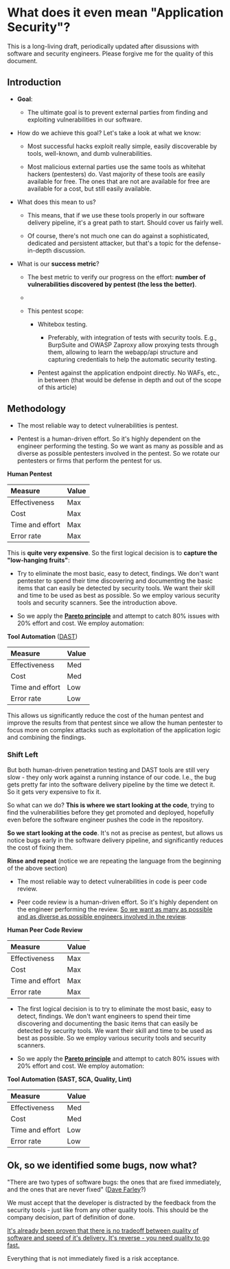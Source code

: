 # What does it even mean "Application Security"?

This is a long-living draft, periodically updated after disussions with software and security engineers. Please forgive
me for the quality of this document.

## Introduction

- **Goal**:
    - The ultimate goal is to prevent external parties from finding and exploiting vulnerabilities in our software.


- How do we achieve this goal? Let's take a look at what we know:

    * Most successful hacks exploit really simple, easily discoverable by tools, well-known, and dumb vulnerabilities.

    * Most malicious external parties use the same tools as whitehat hackers (pentesters) do. Vast majority of these
      tools are easily available for free. The ones that are not are available for free are available
      for a cost, but still easily available.

- What does this mean to us?

    * This means, that if we use these tools properly in our software delivery pipeline, it's a great path to start.
      Should cover us fairly well.

    * Of course, there's not much one can do against a sophisticated,
      dedicated and persistent attacker, but that's a topic for the
      defense-in-depth discussion.

- What is our **success metric**?

    - The best metric to verify our progress on the effort: **number of
      vulnerabilities discovered by pentest (the less the better)**.
    -
    - This pentest scope:

        - Whitebox testing.
            - Preferably, with integration of tests with security tools. E.g., BurpSuite and OWASP Zaproxy allow
              proxying
              tests through them, allowing to learn the webapp/api structure and capturing credentials to help the
              automatic
              security testing.

        - Pentest against the application endpoint directly. No WAFs, etc., in between (that would be defense in depth
          and out of the scope of this article)

## Methodology

- The most reliable way to detect vulnerabilities is pentest.

- Pentest is a human-driven effort. So it's highly dependent on the engineer
  performing the testing. So we want as many as possible and as diverse as
  possible pentesters involved in the pentest. So we rotate our pentesters or firms that perform the pentest for us.

**Human Pentest**

| Measure         | Value |
|:----------------|:------|
| Effectiveness   | Max   |
| Cost            | Max   |
| Time and effort | Max   |
| Error rate      | Max   |

This is **quite very expensive**. So the first logical decision is to **capture the "low-hanging fruits"**:

- Try to eliminate the most basic, easy to detect, findings. We don't want pentester to spend their time discovering
  and documenting the basic items that can easily be detected by security tools. We want their skill and time to be
  used as best as possible. So we employ various security tools and security scanners. See the introduction above.

- So we apply the **[Pareto principle](https://en.wikipedia.org/wiki/Pareto_principle)** and attempt to catch 80% issues
  with 20% effort and cost. We employ automation:

**Tool Automation** ([DAST](https://en.wikipedia.org/wiki/Dynamic_application_security_testing))

| Measure         | Value |
|:----------------|:------|
| Effectiveness   | Med   |
| Cost            | Med   |
| Time and effort | Low   |
| Error rate      | Low   |

This allows us significantly reduce the cost of the human pentest and improve the results from that pentest since we
allow the human pentester to focus more on complex attacks such as exploitation of the application logic and combining
the findings.

### Shift Left

But both human-driven penetration testing and DAST tools are still very slow - they only work against a running instance
of our code. I.e., the bug gets pretty far into the software delivery pipeline by the time we detect it. So it gets very
expensive to fix it.

So what can we do? **This is where we start looking at the code**, trying to find
the vulnerabilities before they get promoted and deployed, hopefully even before the software engineer pushes the code
in the repository.

**So we start looking at the code**. It's not as precise as pentest, but allows us notice bugs early in the software
delivery pipeline, and significantly reduces the cost of fixing them.

**Rinse and repeat** (notice we are repeating the language from the beginning of the above section)

- The most reliable way to detect vulnerabilities in code is peer code review.

- Peer code review is a human-driven effort. So it's highly dependent on the
  engineer performing the
  review. [So we want as many as possible and as diverse   as possible engineers involved in the review](../prevent).

**Human Peer Code Review**

| Measure         | Value |
|:----------------|:------|
| Effectiveness   | Max   |
| Cost            | Max   |
| Time and effort | Max   |
| Error rate      | Max   |

- The first logical decision is to try to eliminate the most basic, easy to detect, findings. We don't want engineers to
  spend their time discovering and documenting the basic items that can easily be detected by security tools. We want
  their skill and time to be used as best as possible. So we employ various security tools and security
  scanners.

- So we apply the **[Pareto principle](https://en.wikipedia.org/wiki/Pareto_principle)** and attempt to catch 80% issues
  with 20% effort and cost. We employ automation:

**Tool Automation (SAST, SCA, Quality, Lint)**

| Measure         | Value |
|:----------------|:------|
| Effectiveness   | Med   |
| Cost            | Med   |
| Time and effort | Low   |
| Error rate      | Low   |

## Ok, so we identified some bugs, now what?

"There are two types of software bugs: the ones that are fixed immediately, and
the ones that are never fixed" ([Dave Farley](https://www.davefarley.net/)?)

We must accept that the developer is distracted by the feedback from the
security tools - just like from any other quality tools. This should be the
company decision, part of definition of done.

[It's already been proven that there is no tradeoff between quality of software
and speed of it's delivery. It's reverse - you need quality to go fast.](https://www.youtube.com/watch?v=eoaDr5PpT2c)

Everything that is not immediately fixed is a risk acceptance.
